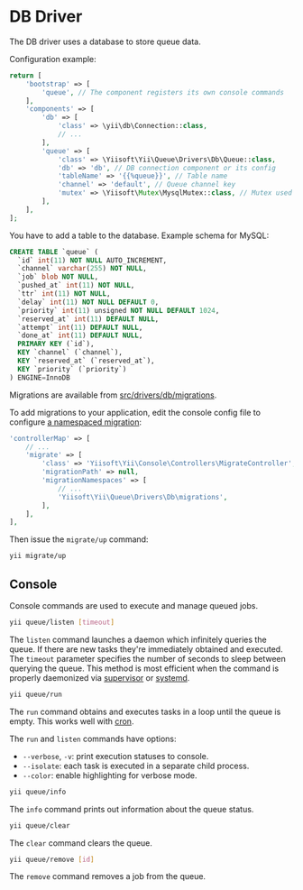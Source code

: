 DB Driver
=========

The DB driver uses a database to store queue data.

Configuration example:

```php
return [
    'bootstrap' => [
        'queue', // The component registers its own console commands
    ],
    'components' => [
        'db' => [
            'class' => \yii\db\Connection::class, 
            // ...
        ],
        'queue' => [
            'class' => \Yiisoft\Yii\Queue\Drivers\Db\Queue::class,
            'db' => 'db', // DB connection component or its config 
            'tableName' => '{{%queue}}', // Table name
            'channel' => 'default', // Queue channel key
            'mutex' => \Yiisoft\Mutex\MysqlMutex::class, // Mutex used to sync queries
        ],
    ],
];
```

You have to add a table to the database. Example schema for MySQL:

```SQL
CREATE TABLE `queue` (
  `id` int(11) NOT NULL AUTO_INCREMENT,
  `channel` varchar(255) NOT NULL,
  `job` blob NOT NULL,
  `pushed_at` int(11) NOT NULL,
  `ttr` int(11) NOT NULL,
  `delay` int(11) NOT NULL DEFAULT 0,
  `priority` int(11) unsigned NOT NULL DEFAULT 1024,
  `reserved_at` int(11) DEFAULT NULL,
  `attempt` int(11) DEFAULT NULL,
  `done_at` int(11) DEFAULT NULL,
  PRIMARY KEY (`id`),
  KEY `channel` (`channel`),
  KEY `reserved_at` (`reserved_at`),
  KEY `priority` (`priority`)
) ENGINE=InnoDB
```

Migrations are available from [src/drivers/db/migrations](../../src/drivers/db/migrations).

To add migrations to your application, edit the console config file to configure
[a namespaced migration](http://www.yiiframework.com/doc-2.0/guide-db-migrations.html#namespaced-migrations):

```php
'controllerMap' => [
    // ...
    'migrate' => [
        'class' => 'Yiisoft\Yii\Console\Controllers\MigrateController',
        'migrationPath' => null,
        'migrationNamespaces' => [
            // ...
            'Yiisoft\Yii\Queue\Drivers\Db\migrations',
        ],
    ],
],
```

Then issue the `migrate/up` command:

```sh
yii migrate/up
```

Console
-------

Console commands are used to execute and manage queued jobs.

```sh
yii queue/listen [timeout]
```

The `listen` command launches a daemon which infinitely queries the queue. If there are new tasks
they're immediately obtained and executed. The `timeout` parameter specifies the number of seconds to sleep between
querying the queue. This method is most efficient when the command is properly daemonized via
[supervisor](worker.md#supervisor) or [systemd](worker.md#systemd).

```sh
yii queue/run
```

The `run` command obtains and executes tasks in a loop until the queue is empty. This works well with
[cron](worker.md#cron).

The `run` and `listen` commands have options:

- `--verbose`, `-v`: print execution statuses to console.
- `--isolate`: each task is executed in a separate child process.
- `--color`: enable highlighting for verbose mode.

```sh
yii queue/info
```

The `info` command prints out information about the queue status.

```sh
yii queue/clear
```

The `clear` command clears the queue.

```sh
yii queue/remove [id]
```

The `remove` command removes a job from the queue.
